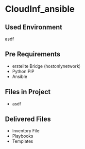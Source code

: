 # CloudInf_ansible

## Used Environment
asdf

## Pre Requirements
* erstellte Bridge (hostonlynetwork)
* Python PIP
* Ansible

## Files in Project
* asdf

## Delivered Files
* Inventory File
* Playbooks
* Templates
